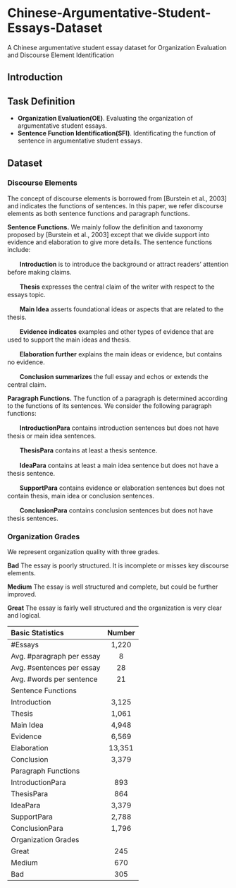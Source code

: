 # Chinese-Argumentative-Student-Essays-Dataset
A Chinese argumentative student essay dataset for Organization Evaluation and Discourse Element Identification

## Introduction

## Task Definition

 - **Organization Evaluation(OE)**. Evaluating the organization of argumentative student essays.
 - **Sentence Function Identification(SFI)**. Identificating the function of sentence in argumentative student essays.

## Dataset
### Discourse Elements

The concept of discourse elements is borrowed from [Burstein et al., 2003] and indicates the functions of sentences. In this paper, we refer discourse elements as both sentence functions and paragraph functions.

**Sentence Functions.** We mainly follow the definition and taxonomy proposed by [Burstein et al., 2003] except that we divide support into evidence and elaboration to give more details. The sentence functions include:

　　**Introduction** is to introduce the background or attract readers’ attention before making claims.

　　**Thesis** expresses the central claim of the writer with respect to the essays topic.

　　**Main Idea** asserts foundational ideas or aspects that are related to the thesis.

　　**Evidence indicates** examples and other types of evidence that are used to support the main ideas and thesis.

　　**Elaboration further** explains the main ideas or evidence, but contains no evidence.

　　**Conclusion summarizes** the full essay and echos or extends the central claim.
  
**Paragraph Functions.** The function of a paragraph is determined according to the functions of its sentences. We consider the following paragraph functions:

　　**IntroductionPara** contains introduction sentences but does not have thesis or main idea sentences.

　　**ThesisPara** contains at least a thesis sentence.

　　**IdeaPara** contains at least a main idea sentence but does not have a thesis sentence.

　　**SupportPara** contains evidence or elaboration sentences but does not contain thesis, main idea or conclusion sentences.

　　**ConclusionPara** contains conclusion sentences but does not have thesis sentences.
  
### Organization Grades
We represent organization quality with three grades.

**Bad** The essay is poorly structured. It is incomplete or misses key discourse elements.

**Medium** The essay is well structured and complete, but could be further improved.

**Great** The essay is fairly well structured and the organization is very clear and logical.

| Basic Statistics | Number |
| :----------------------- | :------: |
|\#Essays | 1,220 |
|Avg. \#paragraph per essay | 8 |
|Avg. \#sentences per essay | 28 |
|Avg. \#words per sentence | 21 |
|Sentence Functions|
|Introduction |3,125|
|Thesis |1,061|
|Main Idea |4,948|
|Evidence |6,569|
|Elaboration |13,351|
|Conclusion |3,379|
|Paragraph Functions||
|IntroductionPara |893|
|ThesisPara |864|
|IdeaPara |3,379|
|SupportPara |2,788|
|ConclusionPara |1,796|
|Organization Grades|
|Great |245|
|Medium |670|
|Bad |305|
